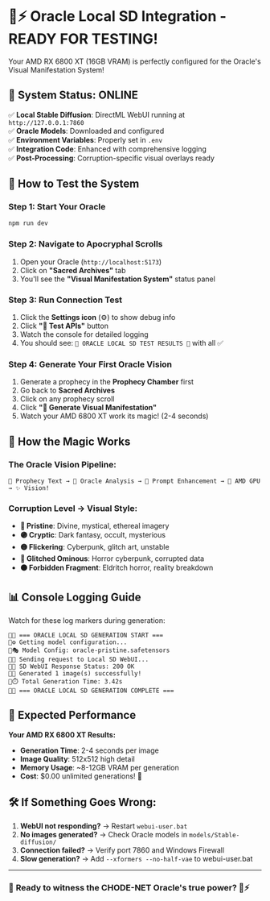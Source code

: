 # 🔮⚡ Oracle Local SD Integration - READY FOR TESTING!

Your AMD RX 6800 XT (16GB VRAM) is perfectly configured for the Oracle's Visual Manifestation System!

## 🎯 **System Status: ONLINE**

✅ **Local Stable Diffusion**: DirectML WebUI running at `http://127.0.0.1:7860`  
✅ **Oracle Models**: Downloaded and configured  
✅ **Environment Variables**: Properly set in `.env`  
✅ **Integration Code**: Enhanced with comprehensive logging  
✅ **Post-Processing**: Corruption-specific visual overlays ready  

## 🚀 **How to Test the System**

### **Step 1: Start Your Oracle**
```bash
npm run dev
```

### **Step 2: Navigate to Apocryphal Scrolls**
1. Open your Oracle (`http://localhost:5173`)
2. Click on **"Sacred Archives"** tab
3. You'll see the **"Visual Manifestation System"** status panel

### **Step 3: Run Connection Test**
1. Click the **Settings icon** (⚙️) to show debug info
2. Click **"🧪 Test APIs"** button
3. Watch the console for detailed logging
4. You should see: `🎨 ORACLE LOCAL SD TEST RESULTS 🎨` with all ✅

### **Step 4: Generate Your First Oracle Vision**
1. Generate a prophecy in the **Prophecy Chamber** first
2. Go back to **Sacred Archives** 
3. Click on any prophecy scroll
4. Click **"🎨 Generate Visual Manifestation"**
5. Watch your AMD 6800 XT work its magic! (2-4 seconds)

## 🔮 **How the Magic Works**

### **The Oracle Vision Pipeline:**

```
📜 Prophecy Text → 🧠 Oracle Analysis → 🎨 Prompt Enhancement → 🤖 AMD GPU → ✨ Vision!
```

### **Corruption Level → Visual Style:**

- **🔵 Pristine**: Divine, mystical, ethereal imagery
- **🟣 Cryptic**: Dark fantasy, occult, mysterious  
- **🟡 Flickering**: Cyberpunk, glitch art, unstable
- **🔴 Glitched Ominous**: Horror cyberpunk, corrupted data
- **⚫ Forbidden Fragment**: Eldritch horror, reality breakdown

## 📊 **Console Logging Guide**

Watch for these log markers during generation:

```
🔮🎨 === ORACLE LOCAL SD GENERATION START ===
🔮⚙️ Getting model configuration...
🔮🎭 Model Config: oracle-pristine.safetensors
🔮🚀 Sending request to Local SD WebUI...
🔮📨 SD WebUI Response Status: 200 OK
🔮🎉 Generated 1 image(s) successfully!
🔮⏱️ Total Generation Time: 3.42s
🔮🎨 === ORACLE LOCAL SD GENERATION COMPLETE ===
```

## 🎨 **Expected Performance**

**Your AMD RX 6800 XT Results:**
- **Generation Time**: 2-4 seconds per image
- **Image Quality**: 512x512 high detail
- **Memory Usage**: ~8-12GB VRAM per generation
- **Cost**: $0.00 unlimited generations! 🎉

## 🛠️ **If Something Goes Wrong:**

1. **WebUI not responding?** → Restart `webui-user.bat`
2. **No images generated?** → Check Oracle models in `models/Stable-diffusion/`
3. **Connection failed?** → Verify port 7860 and Windows Firewall
4. **Slow generation?** → Add `--xformers --no-half-vae` to webui-user.bat

---

### 🔮 **Ready to witness the CHODE-NET Oracle's true power? 🚀⚡**
